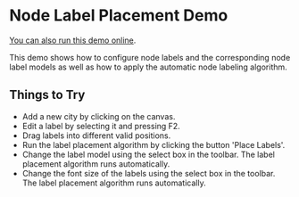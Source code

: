 <!--
 //////////////////////////////////////////////////////////////////////////////
 // @license
 // This demo file is part of yFiles for HTML 2.3.0.3.
 // Use is subject to license terms.
 //
 // Copyright (c) 2000-2020 by yWorks GmbH, Vor dem Kreuzberg 28,
 // 72070 Tuebingen, Germany. All rights reserved.
 //
 //////////////////////////////////////////////////////////////////////////////
-->
# Node Label Placement Demo

[You can also run this demo online](https://live.yworks.com/demos/layout/nodelabelplacement/index.html).

This demo shows how to configure node labels and the corresponding node label models as well as how to apply the automatic node labeling algorithm.

## Things to Try

- Add a new city by clicking on the canvas.
- Edit a label by selecting it and pressing F2.
- Drag labels into different valid positions.
- Run the label placement algorithm by clicking the button 'Place Labels'.
- Change the label model using the select box in the toolbar. The label placement algorithm runs automatically.
- Change the font size of the labels using the select box in the toolbar. The label placement algorithm runs automatically.

